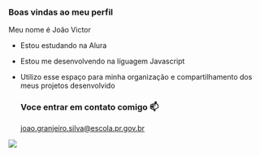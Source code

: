 ### Boas vindas ao meu perfil 

Meu nome é João Victor 

- Estou estudando na Alura
- Estou me desenvolvendo na líguagem Javascript
- Utilizo esse espaço para minha organização e compartilhamento dos meus projetos desenvolvido

  ### Voce entrar em contato comigo 📫

  joao.granjeiro.silva@escola.pr.gov.br

![](https://media1.tenor.com/m/Wjbx14GAI3wAAAAd/black-clover-black-clover-opening12.gif)
